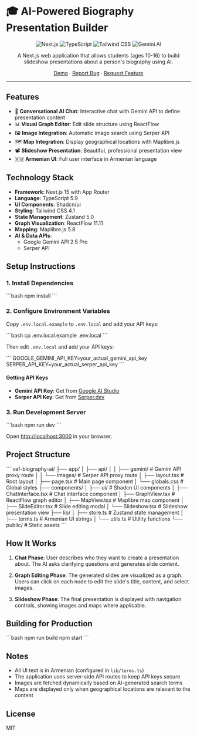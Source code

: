 # 🎓 AI-Powered Biography Presentation Builder

<div align="center">

![Next.js](https://img.shields.io/badge/Next.js-14-black?style=for-the-badge&logo=next.js)
![TypeScript](https://img.shields.io/badge/TypeScript-007ACC?style=for-the-badge&logo=typescript&logoColor=white)
![Tailwind CSS](https://img.shields.io/badge/Tailwind_CSS-38B2AC?style=for-the-badge&logo=tailwind-css&logoColor=white)
![Gemini AI](https://img.shields.io/badge/Gemini_AI-8E75B2?style=for-the-badge&logo=google&logoColor=white)

A Next.js web application that allows students (ages 10-16) to build slideshow presentations about a person's biography using AI.

[Demo](#) · [Report Bug](https://github.com/lorsabyan/vaf-biography-ai/issues) · [Request Feature](https://github.com/lorsabyan/vaf-biography-ai/issues)

</div>

---

## Features

- 🤖 **Conversational AI Chat**: Interactive chat with Gemini API to define presentation content
- 📊 **Visual Graph Editor**: Edit slide structure using ReactFlow
- 🖼️ **Image Integration**: Automatic image search using Serper API
- 🗺️ **Map Integration**: Display geographical locations with Maplibre.js
- 📽️ **Slideshow Presentation**: Beautiful, professional presentation view
- 🇦🇲 **Armenian UI**: Full user interface in Armenian language

## Technology Stack

- **Framework**: Next.js 15 with App Router
- **Language**: TypeScript 5.9
- **UI Components**: Shadcn/ui
- **Styling**: Tailwind CSS 4.1
- **State Management**: Zustand 5.0
- **Graph Visualization**: ReactFlow 11.11
- **Mapping**: Maplibre.js 5.8
- **AI & Data APIs**: 
  - Google Gemini API 2.5 Pro
  - Serper API

## Setup Instructions

### 1. Install Dependencies

\`\`\`bash
npm install
\`\`\`

### 2. Configure Environment Variables

Copy `.env.local.example` to `.env.local` and add your API keys:

\`\`\`bash
cp .env.local.example .env.local
\`\`\`

Then edit `.env.local` and add your API keys:

\`\`\`
GOOGLE_GEMINI_API_KEY=your_actual_gemini_api_key
SERPER_API_KEY=your_actual_serper_api_key
\`\`\`

#### Getting API Keys

- **Gemini API Key**: Get from [Google AI Studio](https://makersuite.google.com/app/apikey)
- **Serper API Key**: Get from [Serper.dev](https://serper.dev/)

### 3. Run Development Server

\`\`\`bash
npm run dev
\`\`\`

Open [http://localhost:3000](http://localhost:3000) in your browser.

## Project Structure

\`\`\`
vaf-biography-ai/
├── app/
│   ├── api/
│   │   ├── gemini/          # Gemini API proxy route
│   │   └── images/          # Serper API proxy route
│   ├── layout.tsx           # Root layout
│   ├── page.tsx             # Main page component
│   └── globals.css          # Global styles
├── components/
│   ├── ui/                  # Shadcn UI components
│   ├── ChatInterface.tsx    # Chat interface component
│   ├── GraphView.tsx        # ReactFlow graph editor
│   ├── MapView.tsx          # Maplibre map component
│   ├── SlideEditor.tsx      # Slide editing modal
│   └── Slideshow.tsx        # Slideshow presentation view
├── lib/
│   ├── store.ts             # Zustand state management
│   ├── terms.ts             # Armenian UI strings
│   └── utils.ts             # Utility functions
└── public/                  # Static assets
\`\`\`

## How It Works

1. **Chat Phase**: User describes who they want to create a presentation about. The AI asks clarifying questions and generates slide content.

2. **Graph Editing Phase**: The generated slides are visualized as a graph. Users can click on each node to edit the slide's title, content, and select images.

3. **Slideshow Phase**: The final presentation is displayed with navigation controls, showing images and maps where applicable.

## Building for Production

\`\`\`bash
npm run build
npm start
\`\`\`

## Notes

- All UI text is in Armenian (configured in `lib/terms.ts`)
- The application uses server-side API routes to keep API keys secure
- Images are fetched dynamically based on AI-generated search terms
- Maps are displayed only when geographical locations are relevant to the content

## License

MIT
